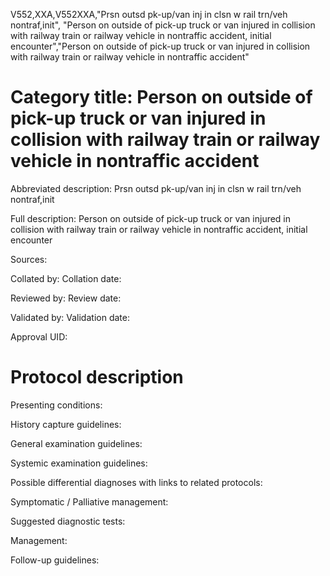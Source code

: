 V552,XXA,V552XXA,"Prsn outsd pk-up/van inj in clsn w rail trn/veh nontraf,init", "Person on outside of pick-up truck or van injured in collision with railway train or railway vehicle in nontraffic accident, initial encounter","Person on outside of pick-up truck or van injured in collision with railway train or railway vehicle in nontraffic accident"
# Category title: Person on outside of pick-up truck or van injured in collision with railway train or railway vehicle in nontraffic accident

Abbreviated description: Prsn outsd pk-up/van inj in clsn w rail trn/veh nontraf,init

Full description: Person on outside of pick-up truck or van injured in collision with railway train or railway vehicle in nontraffic accident, initial encounter

Sources:

Collated by:
Collation date:

Reviewed by:
Review date:

Validated by:
Validation date:

Approval UID:

# Protocol description

Presenting conditions:

History capture guidelines:

General examination guidelines:

Systemic examination guidelines:

Possible differential diagnoses with links to related protocols:

Symptomatic / Palliative management:

Suggested diagnostic tests:

Management:

Follow-up guidelines:
